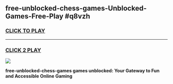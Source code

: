 
## free-unblocked-chess-games-Unblocked-Games-Free-Play #q8vzh
<h3>
<a href="https://us.freeplayer.one?title=free-unblocked-chess-games&ref=9M">CLICK TO PLAY</a></h3>
<hr>

<h3>
<a href="https://us.freeplayer.one?title=free-unblocked-chess-games&ref=9M">CLICK 2 PLAY</a>
  
</h3>

<a href="https://us.freeplayer.one?title=free-unblocked-chess-games&ref=9M"><img src="https://clearcache.store/games.png"></a>


**free-unblocked-chess-games games unblocked: Your Gateway to Fun and Accessible Online Gaming**
